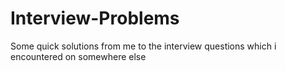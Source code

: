 # Interview-Problems
Some quick solutions from me to the interview questions which i encountered on somewhere else
